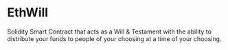 # EthWill
Solidity Smart Contract that acts as a Will &amp; Testament with the ability to distribute your funds to people of your choosing at a time of your choosing.
